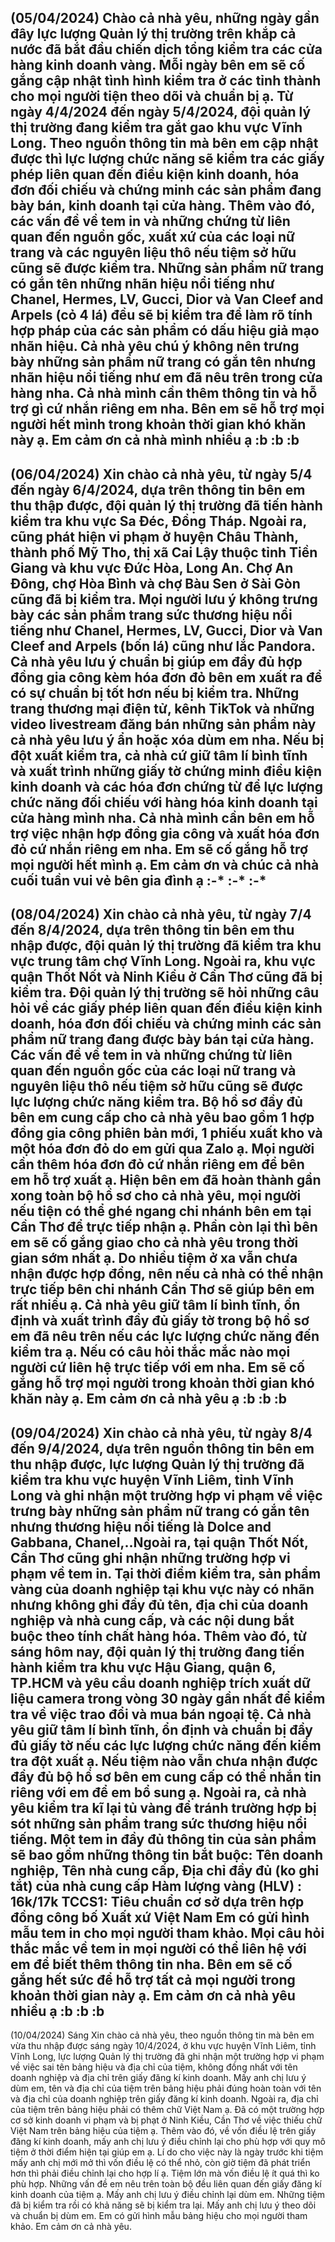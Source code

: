 (05/04/2024)
Chào cả nhà yêu, những ngày gần đây lực lượng Quản lý thị trường trên khắp cả nước đã bắt đầu chiến dịch tổng kiểm tra các cửa hàng kinh doanh vàng. Mỗi ngày bên em sẽ cố gắng cập nhật tình hình kiểm tra ở các tỉnh thành cho mọi người tiện theo dõi và chuẩn bị ạ. 
Từ ngày 4/4/2024 đến ngày 5/4/2024, đội quản lý thị trường đang kiểm tra gắt gao khu vực Vĩnh Long. Theo nguồn thông tin mà bên em cập nhật được thì lực lượng chức năng sẽ kiểm tra các giấy phép liên quan đến điều kiện kinh doanh, hóa đơn đối chiếu và chứng minh các sản phẩm đang bày bán, kinh doanh tại cửa hàng. Thêm vào đó, các vấn đề về tem in và những chứng từ liên quan đến nguồn gốc, xuất xứ của các loại nữ trang và các nguyên liệu thô nếu tiệm sở hữu cũng sẽ được kiểm tra. Những sản phẩm nữ trang có gắn tên những nhãn hiệu nổi tiếng như Chanel, Hermes, LV, Gucci, Dior và Van Cleef and Arpels (cỏ 4 lá) đều sẽ bị kiểm tra để làm rõ tính hợp pháp của các sản phẩm có dấu hiệu giả mạo nhãn hiệu. Cả nhà yêu chú ý không nên trưng bày những sản phẩm nữ trang có gắn tên nhưng nhãn hiệu nổi tiếng như em đã nêu trên trong cửa hàng nha. 
Cả nhà mình cần thêm thông tin và hỗ trợ gì cứ nhắn riêng em nha. Bên em sẽ hỗ trợ mọi người hết mình trong khoản thời gian khó khăn này ạ. Em cảm ơn cả nhà mình nhiều ạ :b :b :b
-------------------------------------------------------------------------------------------------------------------------------------------
(06/04/2024)
Xin chào cả nhà yêu, từ ngày 5/4 đến ngày 6/4/2024, dựa trên thông tin bên em thu thập được, đội quản lý thị trường đã tiến hành kiểm tra khu vực Sa Đéc, Đồng Tháp. Ngoài ra, cũng phát hiện vi phạm ở huyện Châu Thành, thành phố Mỹ Tho, thị xã Cai Lậy thuộc tỉnh Tiền Giang và khu vực Đức Hòa, Long An. Chợ An Đông, chợ Hòa Bình và chợ Bàu Sen ở Sài Gòn cũng đã bị kiểm tra. 
Mọi người lưu ý không trưng bày các sản phẩm trang sức thương hiệu nổi tiếng như Chanel, Hermes, LV, Gucci, Dior và Van Cleef and Arpels (bốn lá) cũng như lắc Pandora. Cả nhà yêu lưu ý chuẩn bị giúp em đầy đủ hợp đồng gia công kèm hóa đơn đỏ bên em xuất ra để có sự chuẩn bị tốt hơn nếu bị kiểm tra. Những trang thương mại điện tử, kênh TikTok và những video livestream đăng bán những sản phẩm này cả nhà yêu lưu ý ẩn hoặc xóa dùm em nha. Nếu bị đột xuất kiểm tra, cả nhà cứ giữ tâm lí bình tĩnh và xuất trình những giấy tờ chứng minh điều kiện kinh doanh và các hóa đơn chứng từ để lực lượng chức năng đối chiếu với hàng hóa kinh doanh tại cửa hàng mình nha. 
Cả nhà mình cần bên em hỗ trợ việc nhận hợp đồng gia công và xuất hóa đơn đỏ cứ nhắn riêng em nha. Em sẽ cố gắng hỗ trợ mọi người hết mình ạ. Em cảm ơn và chúc cả nhà cuối tuần vui vẻ bên gia đình ạ :-* :-* :-* 
-------------------------------------------------------------------------------------------------------------------------------------------
(08/04/2024)
Xin chào cả nhà yêu, từ ngày 7/4 đến 8/4/2024, dựa trên thông tin bên em thu nhập được, đội quản lý thị trường đã kiểm tra khu vực trung tâm chợ Vĩnh Long. Ngoài ra, khu vực quận Thốt Nốt và Ninh Kiều ở Cần Thơ cũng đã bị kiểm tra. 
Đội quản lý thị trường sẽ hỏi những câu hỏi về các giấy phép liên quan đến điều kiện kinh doanh, hóa đơn đối chiếu và chứng minh các sản phẩm nữ trang đang được bày bán tại cửa hàng. Các vấn đề về tem in và những chứng từ liên quan đến nguồn gốc của các loại nữ trang và nguyên liệu thô nếu tiệm sở hữu cũng sẽ được lực lượng chức năng kiểm tra. Bộ hồ sơ đầy đủ bên em cung cấp cho cả nhà yêu bao gồm 1 hợp đồng gia công phiên bản mới, 1 phiếu xuất kho và một hóa đơn đỏ do em gửi qua Zalo ạ. Mọi người cần thêm hóa đơn đỏ cứ nhắn riêng em để bên em hỗ trợ xuất ạ. Hiện bên em đã hoàn thành gần xong toàn bộ hồ sơ cho cả nhà yêu, mọi người nếu tiện có thể ghé ngang chi nhánh bên em tại Cần Thơ để trực tiếp nhận ạ. Phần còn lại thì bên em sẽ cố gắng giao cho cả nhà yêu trong thời gian sớm nhất ạ. Do nhiều tiệm ở xa vẫn chưa nhận được hợp đồng, nên nếu cả nhà có thể nhận trực tiếp bên chi nhánh Cần Thơ sẽ giúp bên em rất nhiều ạ. 
Cả nhà yêu giữ tâm lí bình tĩnh, ổn định và xuất trình đầy đủ giấy tờ trong bộ hồ sơ em đã nêu trên nếu các lực lượng chức năng đến kiểm tra ạ. Nếu có câu hỏi thắc mắc nào mọi người cứ liên hệ trực tiếp với em nha. Em sẽ cố gắng hỗ trợ mọi người trong khoản thời gian khó khăn này ạ. Em cảm ơn cả nhà yêu ạ :b :b :b
-------------------------------------------------------------------------------------------------------------------------------------------
(09/04/2024)
Xin chào cả nhà yêu, từ ngày 8/4 đến 9/4/2024, dựa trên nguồn thông tin bên em thu nhập được, lực lượng Quản lý thị trường đã kiểm tra khu vực huyện Vĩnh Liêm, tỉnh Vĩnh Long và ghi nhận một trường hợp vi phạm về việc trưng bày những sản phẩm nữ trang có gắn tên nhưng thương hiệu nổi tiếng là Dolce and Gabbana, Chanel,..Ngoài ra, tại quận Thốt Nốt, Cần Thơ cũng ghi nhận những trường hợp vi phạm về tem in. Tại thời điểm kiểm tra, sản phẩm vàng của doanh nghiệp tại khu vực này có nhãn nhưng không ghi đầy đủ tên, địa chỉ của doanh nghiệp và nhà cung cấp, và các nội dung bắt buộc theo tính chất hàng hóa. Thêm vào đó, từ sáng hôm nay, đội quản lý thị trường đang tiến hành kiểm tra khu vực Hậu Giang, quận 6, TP.HCM và yêu cầu doanh nghiệp trích xuất dữ liệu camera trong vòng 30 ngày gần nhất để kiểm tra về việc trao đổi và mua bán ngoại tệ. 
Cả nhà yêu giữ tâm lí bình tĩnh, ổn định và chuẩn bị đầy đủ giấy tờ nếu các lực lượng chức năng đến kiểm tra đột xuất ạ. Nếu tiệm nào vẫn chưa nhận được đầy đủ bộ hồ sơ bên em cung cấp có thể nhắn tin riêng với em để em bổ sung ạ. Ngoài ra, cả nhà yêu kiểm tra kĩ lại tủ vàng để tránh trường hợp bị sót những sản phẩm trang sức thương hiệu nổi tiếng. 
Một tem in đầy đủ thông tin của sản phẩm sẽ bao gồm những thông tin bắt buộc: 
Tên doanh nghiệp, 
Tên nhà cung cấp, 
Địa chỉ đầy đủ (ko ghi tắt) của nhà cung cấp
Hàm lượng vàng (HLV) : 16k/17k
TCCS1: Tiêu chuẩn cơ sở dựa trên hợp đồng công bố 
Xuất xứ Việt Nam
Em có gửi hình mẫu tem in cho mọi người tham khảo. Mọi câu hỏi thắc mắc về tem in mọi người có thể liên hệ với em để biết thêm thông tin nha. Bên em sẽ cố gắng hết sức để hỗ trợ tất cả mọi người trong khoản thời gian này ạ. Em cảm ơn cả nhà yêu nhiều ạ :b :b :b 
--------------------------------------------------------------------------------------------------------------------------------------------
(10/04/2024)
Sáng
Xin chào cả nhà yêu, theo nguồn thông tin mà bên em vừa thu nhập được sáng ngày 10/4/2024, ở khu vực huyện Vĩnh Liêm, tỉnh Vĩnh Long, lực lượng Quản lý thị trường đã ghi nhận một trường hợp vi phạm về việc sai tên bảng hiệu và địa chỉ của tiệm, không đồng nhất với tên doanh nghiệp và địa chỉ trên giấy đăng kí kinh doanh. Mấy anh chị lưu ý dùm em, tên và địa chỉ của tiệm trên bảng hiệu phải đúng hoàn toàn với tên và địa chỉ của doanh nghiệp trên giấy đăng kí kinh doanh. Ngoài ra, địa chỉ của tiệm trên bảng hiệu phải có thêm chữ Việt Nam ạ. Đã có một trường hợp cơ sở kinh doanh vi phạm và bị phạt ở Ninh Kiều, Cần Thơ về việc thiếu chữ Việt Nam trên bảng hiệu của tiệm ạ. Thêm vào đó, về vốn điều lệ trên giấy đăng kí kinh doanh, mấy anh chị lưu ý điều chỉnh lại cho phù hợp với quy mô tiệm ở thời điểm hiện tại giúp em ạ. Lí do cho việc này là ngày trước khi tiệm mấy anh chị mới mở thì vốn điều lệ có thể nhỏ, còn giờ tiệm đã phát triển hơn thì phải điều chỉnh lại cho hợp lí ạ. Tiệm lớn mà vốn điều lệ ít quá thì ko phù hợp. Những vấn đề em nêu trên toàn bộ đều liên quan đến giấy đăng kí kinh doanh của tiệm ạ. Mấy anh chị lưu ý điều chỉnh lại dùm em. Những tiệm đã bị kiểm tra rồi có khả năng sẽ bị kiểm tra lại. Mấy anh chị lưu ý theo dõi và chuẩn bị dùm em. Em có gửi hình mẫu bảng hiệu cho mọi người tham khảo. Em cảm ơn cả nhà yêu.
